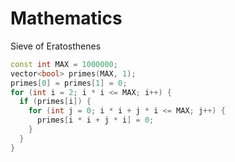 # Mathematics

Sieve of Eratosthenes

```c++
const int MAX = 1000000;
vector<bool> primes(MAX, 1);
primes[0] = primes[1] = 0;
for (int i = 2; i * i <= MAX; i++) {
  if (primes[i]) {
    for (int j = 0; i * i + j * i <= MAX; j++) {
      primes[i * i + j * i] = 0;
    }
  }
}
```
